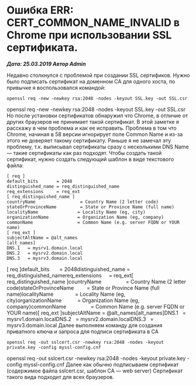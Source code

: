 # Ошибка ERR: CERT_COMMON_NAME_INVALID в Chrome при использовании SSL сертификата.                	  
***Дата: 25.03.2019 Автор Admin***

Недавно столкнулся с проблемой при создании SSL сертификов. Нужно было подписать сертификат на доменном CA для одного хоста, по привычке я воспользовался командой:
```
openssl req -new -newkey rsa:2048 -nodes -keyout SSL.key -out SSL.csr
```
openssl req -new -newkey rsa:2048 -nodes -keyout SSL.key -out SSL.csr
Но после установки сертификатов обнаружил что Chrome, в отличие от других браузеров не принимает такой сертификат. В этой заметке я расскажу в чем проблема и как ее исправить.
Проблема в том что Chrome, начиная в 58 версии игнорирует поле Common Name и из-за этого не доверяет такому сертификату.
Раньше я не замечал эту проблему, т.к. выписывал сертификаты сразу с несколькими DNS Name &#8212; такие сертификаты как раз подходят.
Чтобы создать такой сертификат, нужно создать следующий шаблон в виде текстового файла:
```
[ req ]
default_bits       = 2048
distinguished_name = req_distinguished_name
req_extensions     = req_ext
[ req_distinguished_name ]
countryName                 = Country Name (2 letter code)
stateOrProvinceName         = State or Province Name (full name)
localityName               = Locality Name (eg, city)
organizationName           = Organization Name (eg, company)
commonName                 = Common Name (e.g. server FQDN or YOUR name)
[ req_ext ]
subjectAltName = @alt_names
[alt_names]
DNS.1   = mysrv1.domain.local
DNS.2   = mysrv2.domain.local
DNS.3   = mysrv3.domain.local
```
[ req ]default_bits&nbsp;&nbsp;&nbsp;&nbsp;&nbsp;&nbsp; = 2048distinguished_name = req_distinguished_namereq_extensions&nbsp;&nbsp;&nbsp;&nbsp; = req_ext[ req_distinguished_name ]countryName&nbsp;&nbsp;&nbsp;&nbsp;&nbsp;&nbsp;&nbsp;&nbsp;&nbsp;&nbsp;&nbsp;&nbsp;&nbsp;&nbsp;&nbsp;&nbsp; = Country Name (2 letter code)stateOrProvinceName&nbsp;&nbsp;&nbsp;&nbsp;&nbsp;&nbsp;&nbsp;&nbsp; = State or Province Name (full name)localityName&nbsp;&nbsp;&nbsp;&nbsp;&nbsp;&nbsp;&nbsp;&nbsp;&nbsp;&nbsp;&nbsp;&nbsp;&nbsp;&nbsp; = Locality Name (eg, city)organizationName&nbsp;&nbsp;&nbsp;&nbsp;&nbsp;&nbsp;&nbsp;&nbsp;&nbsp;&nbsp; = Organization Name (eg, company)commonName&nbsp;&nbsp;&nbsp;&nbsp;&nbsp;&nbsp;&nbsp;&nbsp;&nbsp;&nbsp;&nbsp;&nbsp;&nbsp;&nbsp;&nbsp;&nbsp; = Common Name (e.g. server FQDN or YOUR name)[ req_ext ]subjectAltName = @alt_names[alt_names]DNS.1&nbsp;&nbsp; = mysrv1.domain.localDNS.2&nbsp;&nbsp; = mysrv2.domain.localDNS.3&nbsp;&nbsp; = mysrv3.domain.local
Далее выполняем команду для создания приватного ключа и запроса для подписи сертификата в CA
```
openssl req -out sslcert.csr -newkey rsa:2048 -nodes -keyout private.key -config myssl-config.cnf
```
openssl req -out sslcert.csr -newkey rsa:2048 -nodes -keyout private.key -config myssl-config.cnf
Далее как обычно подписываем сертификат (содержимое файла sslcert.csr, шаблон CA &#8212; web server)
Сертификат такого вида подходит для всех браузеров.
